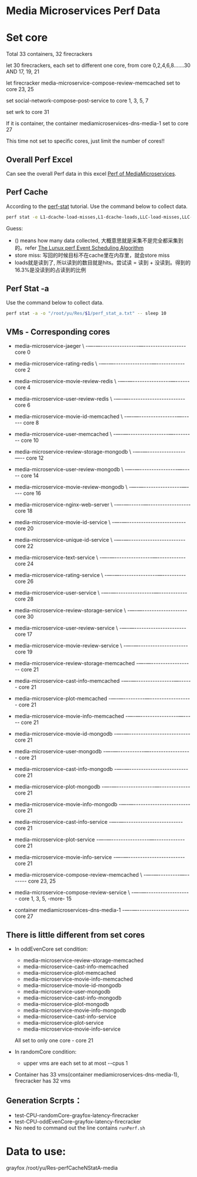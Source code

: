 # Media Microservices Perf Data
# Set core
Total 33 containers, 32 firecrackers

let 30 firecrackers, each set to different one core, from core 0,2,4,6,8…….30 AND 17, 19, 21

let firecracker media-microservice-compose-review-memcached set to core 23, 25

set social-network-compose-post-service to core 1, 3, 5, 7

set wrk to core 31

If it is container, the container mediamicroservices-dns-media-1 set to core 27

This time not set to specific cores, just limit the number of cores!!

## Overall Perf Excel
Can see the overall Perf data in this excel [Perf of MediaMicroservices](https://docs.google.com/spreadsheets/d/1zaOMOGnkU5PWuiPJSd_X1S7XV-J2tkXLZaWdLIcMfCQ/edit#gid=0).

## Perf Cache
According to the [perf-stat](https://man7.org/linux/man-pages/man1/perf-stat.1.html) tutorial. Use the command below to collect data.
```bash
perf stat -e L1-dcache-load-misses,L1-dcache-loads,LLC-load-misses,LLC-loads,LLC-store-misses,LLC-stores,dTLB-load-misses,dTLB-loads,dTLB-store-misses,dTLB-stores,iTLB-load-misses,iTLB-loads -a -o "/root/yu/Res/$1/perf_stat_cache.txt" -- sleep 10
```
Guess: 
- () means how many data collected, 大概意思就是采集不是完全都采集到的。refer [The Lunux perf Event Scheduling Algorithm](https://hadibrais.wordpress.com/2019/09/06/the-linux-perf-event-scheduling-algorithm/)
- store miss: 写回的时候目标不在cache里在内存里，就会store miss
- loads就是读到了, 所以读到的数目就是hits。尝试读 = 读到 + 没读到。得到的16.3%是没读到的占读到的比例

## Perf Stat -a
Use the command below to collect data.
```bash
perf stat -a -o "/root/yu/Res/$1/perf_stat_a.txt" -- sleep 10
```

## VMs - Corresponding cores
* media-microservice-jaeger \ -—-—----------------—------------------ core 0
* media-microservice-rating-redis \ -—-—----------------—------------ core 2
* media-microservice-movie-review-redis \ -—-—----------------—------ core 4
* media-microservice-user-review-redis \ -—-—------------------------ core 6
* media-microservice-movie-id-memcached \ -—-—----------------—------ core 8
* media-microservice-user-memcached \ -—-—-----------------—--------- core 10
* media-microservice-review-storage-mongodb \ -—-—----------------—-- core 12
* media-microservice-user-review-mongodb \ -—-—----------------—----- core 14
* media-microservice-movie-review-mongodb \ -—-—----------------—---- core 16
* media-microservice-nginx-web-server \ -—-—------—------------------ core 18
* media-microservice-movie-id-service \ -—-—------------------------- core 20
* media-microservice-unique-id-service \ -—-—------------------------ core 22
* media-microservice-text-service \ -—-—----------------—------------ core 24
* media-microservice-rating-service \ -—-—----------------—---------- core 26
* media-microservice-user-service \ -—-—----------------—------------ core 28
* media-microservice-review-storage-service \ -—-—------------------- core 30

* media-microservice-user-review-service \ -—-—---------------------- core 17
* media-microservice-movie-review-service \ -—-—--------------------- core 19

* media-microservice-review-storage-memcached  -—-—------------------ core 21
* media-microservice-cast-info-memcached  -—-—----------------—------ core 21
* media-microservice-plot-memcached  -—-—---------—------------------ core 21
* media-microservice-movie-info-memcached  -—-—----------------—----- core 21
* media-microservice-movie-id-mongodb  -—-—-------------------------- core 21
* media-microservice-user-mongodb  -—-—-----------—------------------ core 21
* media-microservice-cast-info-mongodb  -—-—------------------------- core 21
* media-microservice-plot-mongodb  -—-—----------------—------------- core 21
* media-microservice-movie-info-mongodb  -—-—------------------------ core 21
* media-microservice-cast-info-service  -—-—------------------------- core 21
* media-microservice-plot-service  -—-—----------------—------------- core 21
* media-microservice-movie-info-service  -—-—------------------------ core 21

* media-microservice-compose-review-memcached \ -—-—---------—------- core 23, 25

* media-microservice-compose-review-service \ -—-—------------------- core 1, 3, 5, -more- 15

* container mediamicroservices-dns-media-1 -—-—---------------------- core 27

## There is little different from set cores
- In oddEvenCore set condition:
    - media-microservice-review-storage-memcached
    - media-microservice-cast-info-memcached
    - media-microservice-plot-memcached
    - media-microservice-movie-info-memcached
    - media-microservice-movie-id-mongodb
    - media-microservice-user-mongodb
    - media-microservice-cast-info-mongodb
    - media-microservice-plot-mongodb
    - media-microservice-movie-info-mongodb
    - media-microservice-cast-info-service
    - media-microservice-plot-service
    - media-microservice-movie-info-service
    
    All set to only one core - core 21
- In randomCore condition:
    - upper vms are each set to at most --cpus 1

- Container has 33 vms(container mediamicroservices-dns-media-1), firecracker has 32 vms

## Generation Scrpts：
* test-CPU-randomCore-grayfox-latency-firecracker
* test-CPU-oddEvenCore-grayfox-latency-firecracker
* No need to command out the line contains `runPerf.sh`

# Data to use:
grayfox /root/yu/Res-perfCacheNStatA-media